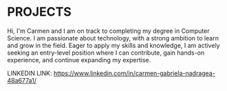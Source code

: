# PROJECTS
Hi, I'm Carmen and I am on track to completing my degree in Computer Science.
I am passionate about technology, with a strong ambition to learn and grow in the field. Eager to apply my skills and knowledge, I am actively seeking an entry-level position where I can contribute, gain hands-on experience, and continue expanding my expertise.

LINKEDIN LINK: https://www.linkedin.com/in/carmen-gabriela-nadragea-48a677a1/
